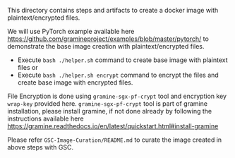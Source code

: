 This directory contains steps and artifacts to create a docker image with plaintext/encrypted files.

We will use PyTorch example available here https://github.com/gramineproject/examples/blob/master/pytorch/
to demonstrate the base image creation with plaintext/encrypted files.

- Execute `bash ./helper.sh` command to create base image with plaintext files or 
- Execute `bash ./helper.sh encrypt` command to encrypt the files and create base image with
encrypted files.

File Encryption is done using `gramine-sgx-pf-crypt` tool and encryption key `wrap-key` provided here.
`gramine-sgx-pf-crypt` tool is part of gramine installation, please install gramine, if not done
 already by following the instructions available here
 https://gramine.readthedocs.io/en/latest/quickstart.html#install-gramine

Please refer `GSC-Image-Curation/README.md` to curate the image created in above steps with GSC.
